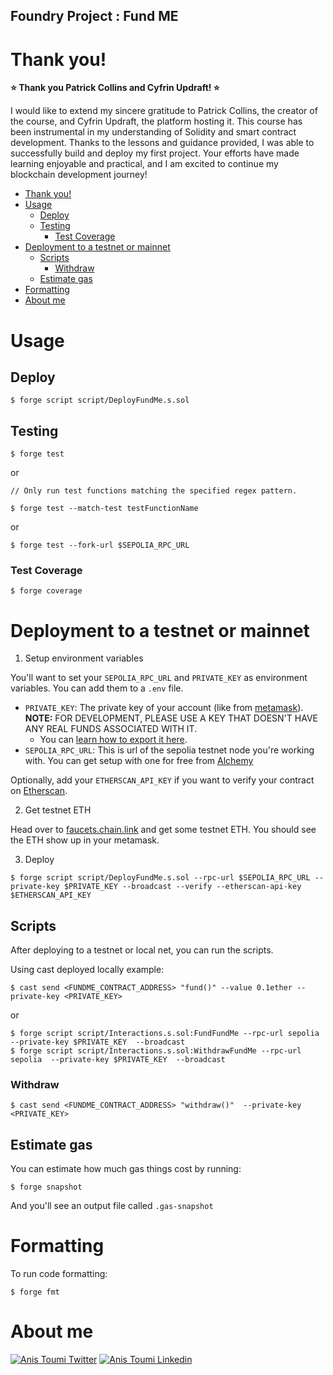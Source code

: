 ## Foundry Project : Fund ME

# Thank you!
**⭐️ Thank you Patrick Collins and Cyfrin Updraft! ⭐️**

I would like to extend my sincere gratitude to Patrick Collins, the creator of the course, and Cyfrin Updraft, the platform hosting it. This course has been instrumental in my understanding of Solidity and smart contract development. Thanks to the lessons and guidance provided, I was able to successfully build and deploy my first project. 
Your efforts have made learning enjoyable and practical, and I am excited to continue my blockchain development journey!


- [Thank you!](#thank-you)
- [Usage](#usage)
  - [Deploy](#deploy)
  - [Testing](#testing)
    - [Test Coverage](#test-coverage)
- [Deployment to a testnet or mainnet](#deployment-to-a-testnet-or-mainnet)
  - [Scripts](#scripts)
    - [Withdraw](#withdraw)
  - [Estimate gas](#estimate-gas)
- [Formatting](#formatting)
- [About me](#about-me)


# Usage

## Deploy

```shell
$ forge script script/DeployFundMe.s.sol
```

## Testing


```shell
$ forge test
```

or 

```shell
// Only run test functions matching the specified regex pattern.

$ forge test --match-test testFunctionName
```

or

```shell
$ forge test --fork-url $SEPOLIA_RPC_URL
```

### Test Coverage

```shell
$ forge coverage
```

# Deployment to a testnet or mainnet

1. Setup environment variables

You'll want to set your `SEPOLIA_RPC_URL` and `PRIVATE_KEY` as environment variables. You can add them to a `.env` file.

- `PRIVATE_KEY`: The private key of your account (like from [metamask](https://metamask.io/)). **NOTE:** FOR DEVELOPMENT, PLEASE USE A KEY THAT DOESN'T HAVE ANY REAL FUNDS ASSOCIATED WITH IT.
  - You can [learn how to export it here](https://metamask.zendesk.com/hc/en-us/articles/360015289632-How-to-Export-an-Account-Private-Key).
- `SEPOLIA_RPC_URL`: This is url of the sepolia testnet node you're working with. You can get setup with one for free from [Alchemy](https://alchemy.com/?a=673c802981)

Optionally, add your `ETHERSCAN_API_KEY` if you want to verify your contract on [Etherscan](https://etherscan.io/).

2. Get testnet ETH

Head over to [faucets.chain.link](https://faucets.chain.link/) and get some testnet ETH. You should see the ETH show up in your metamask.

3. Deploy

```shell
$ forge script script/DeployFundMe.s.sol --rpc-url $SEPOLIA_RPC_URL --private-key $PRIVATE_KEY --broadcast --verify --etherscan-api-key $ETHERSCAN_API_KEY
```

## Scripts

After deploying to a testnet or local net, you can run the scripts. 

Using cast deployed locally example: 

```shell
$ cast send <FUNDME_CONTRACT_ADDRESS> "fund()" --value 0.1ether --private-key <PRIVATE_KEY>
```

or
```shell
$ forge script script/Interactions.s.sol:FundFundMe --rpc-url sepolia  --private-key $PRIVATE_KEY  --broadcast
$ forge script script/Interactions.s.sol:WithdrawFundMe --rpc-url sepolia  --private-key $PRIVATE_KEY  --broadcast
```

### Withdraw

```shell
$ cast send <FUNDME_CONTRACT_ADDRESS> "withdraw()"  --private-key <PRIVATE_KEY>
```

## Estimate gas

You can estimate how much gas things cost by running:

```shell
$ forge snapshot
```

And you'll see an output file called `.gas-snapshot`


# Formatting

To run code formatting:
```shell
$ forge fmt
```






# About me

[![Anis Toumi Twitter](https://img.shields.io/badge/Twitter-1DA1F2?style=for-the-badge&logo=twitter&logoColor=white)](https://twitter.com/Anis_NFT)
[![Anis Toumi Linkedin](https://img.shields.io/badge/Linkedin-0e76a8?style=for-the-badge&logo=linkedin&logoColor=white)](https://www.linkedin.com/in/anis-toumi-1b158a83)